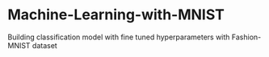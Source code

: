 # Machine-Learning-with-MNIST
Building classification model with fine tuned hyperparameters with Fashion-MNIST dataset

